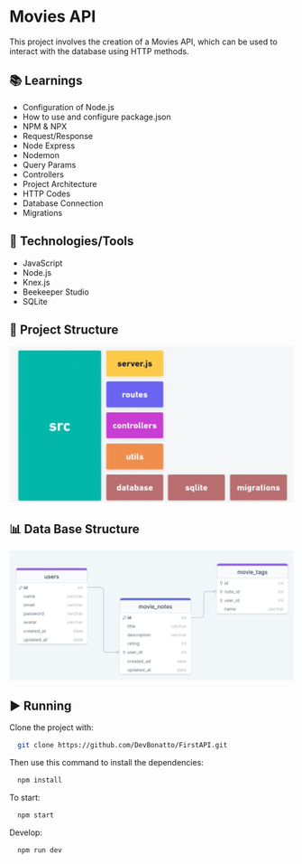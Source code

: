 # Movies API
This project involves the creation of a Movies API, which can be used to interact with the database using HTTP methods.

## 📚 Learnings
- Configuration of Node.js
- How to use and configure package.json
- NPM & NPX
- Request/Response
- Node Express
- Nodemon
- Query Params
- Controllers
- Project Architecture
- HTTP Codes
- Database Connection
- Migrations

## 🚀 Technologies/Tools
- JavaScript
- Node.js
- Knex.js
- Beekeeper Studio
- SQLite

## 📐 Project Structure
![Structure](./assets/app_structure.png)

## 📊 Data Base Structure
![Structure](./assets/db_structure.png)

## ▶️ Running
Clone the project with:
```bash
  git clone https://github.com/DevBonatto/FirstAPI.git
```

Then use this command to install the dependencies:
```bash
  npm install
```

To start:
```bash
  npm start
```

Develop:
```bash
  npm run dev
```
